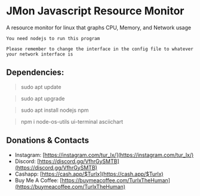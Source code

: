 # JMon Javascript Resource Monitor
A resource monitor for linux that graphs CPU, Memory, and Network usage

```
You need nodejs to run this program

Please remember to change the interface in the config file to whatever your network interface is
```

## Dependencies:

> sudo apt update

> sudo apt upgrade

> sudo apt install nodejs npm

> npm i node-os-utils ui-terminal asciichart



## Donations & Contacts

- Instagram: [https://instagram.com/tur_lx/](https://instagram.com/tur_lx/)
- Discord: [https://discord.gg/VfhrGySMTB](https://discord.gg/VfhrGySMTB)
- Cashapp: [https://cash.app/$Turlx](https://cash.app/$Turlx)
- Buy Me A Coffee: [https://buymeacoffee.com/TurlxTheHuman](https://buymeacoffee.com/TurlxTheHuman)
